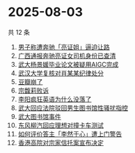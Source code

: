 # 2025-08-03

共 12 条

<!-- BEGIN ZHIHUSEARCH -->
<!-- 最后更新时间 Sun Aug 03 2025 01:15:47 GMT+0800 (China Standard Time) -->

1. [男子称遭奔驰「亮证姐」逼迫让路](https://www.zhihu.com/search?q=%E7%94%B7%E5%AD%90%E7%A7%B0%E9%81%AD%E5%A5%94%E9%A9%B0%E3%80%8C%E4%BA%AE%E8%AF%81%E5%A7%90%E3%80%8D%E9%80%BC%E8%BF%AB%E8%AE%A9%E8%B7%AF)
1. [广西通报奔驰亮证女司机身份已查清](https://www.zhihu.com/search?q=%E5%B9%BF%E8%A5%BF%E9%80%9A%E6%8A%A5%E5%A5%94%E9%A9%B0%E4%BA%AE%E8%AF%81%E5%A5%B3%E5%8F%B8%E6%9C%BA%E8%BA%AB%E4%BB%BD%E5%B7%B2%E6%9F%A5%E6%B8%85)
1. [武大杨景媛毕业论文被疑用AIGC完成](https://www.zhihu.com/search?q=%E6%AD%A6%E5%A4%A7%E6%9D%A8%E6%99%AF%E5%AA%9B%E6%AF%95%E4%B8%9A%E8%AE%BA%E6%96%87%E8%A2%AB%E7%96%91%E7%94%A8AIGC%E5%AE%8C%E6%88%90)
1. [武汉大学复核对肖某某纪律处分](https://www.zhihu.com/search?q=%E6%AD%A6%E6%B1%89%E5%A4%A7%E5%AD%A6%E5%A4%8D%E6%A0%B8%E5%AF%B9%E8%82%96%E6%9F%90%E6%9F%90%E7%BA%AA%E5%BE%8B%E5%A4%84%E5%88%86)
1. [豆瓣崩了](https://www.zhihu.com/search?q=%E8%B1%86%E7%93%A3%E5%B4%A9%E4%BA%86)
1. [宗馥莉败诉](https://www.zhihu.com/search?q=%E5%AE%97%E9%A6%A5%E8%8E%89%E8%B4%A5%E8%AF%89)
1. [李阳疯狂英语为什么没落了](https://www.zhihu.com/search?q=%E6%9D%8E%E9%98%B3%E7%96%AF%E7%8B%82%E8%8B%B1%E8%AF%AD%E4%B8%BA%E4%BB%80%E4%B9%88%E6%B2%A1%E8%90%BD%E4%BA%86)
1. [武大回应法院驳回男生图书馆性骚扰指控](https://www.zhihu.com/search?q=%E6%AD%A6%E5%A4%A7%E5%9B%9E%E5%BA%94%E6%B3%95%E9%99%A2%E9%A9%B3%E5%9B%9E%E7%94%B7%E7%94%9F%E5%9B%BE%E4%B9%A6%E9%A6%86%E6%80%A7%E9%AA%9A%E6%89%B0%E6%8C%87%E6%8E%A7)
1. [武大图书馆事件](https://www.zhihu.com/search?q=%E6%AD%A6%E5%A4%A7%E5%9B%BE%E4%B9%A6%E9%A6%86%E4%BA%8B%E4%BB%B6)
1. [东风柳汽回应理想对撞卡车测试](https://www.zhihu.com/search?q=%E4%B8%9C%E9%A3%8E%E6%9F%B3%E6%B1%BD%E5%9B%9E%E5%BA%94%E7%90%86%E6%83%B3%E5%AF%B9%E6%92%9E%E5%8D%A1%E8%BD%A6%E6%B5%8B%E8%AF%95)
1. [如何评价答主「李然于心」遭上门警告](https://www.zhihu.com/search?q=%E5%A6%82%E4%BD%95%E8%AF%84%E4%BB%B7%E7%AD%94%E4%B8%BB%E3%80%8C%E6%9D%8E%E7%84%B6%E4%BA%8E%E5%BF%83%E3%80%8D%E9%81%AD%E4%B8%8A%E9%97%A8%E8%AD%A6%E5%91%8A)
1. [香港高院对宗家信托案宣布决定](https://www.zhihu.com/search?q=%E9%A6%99%E6%B8%AF%E9%AB%98%E9%99%A2%E5%AF%B9%E5%AE%97%E5%AE%B6%E4%BF%A1%E6%89%98%E6%A1%88%E5%AE%A3%E5%B8%83%E5%86%B3%E5%AE%9A)

<!-- END ZHIHUSEARCH -->
